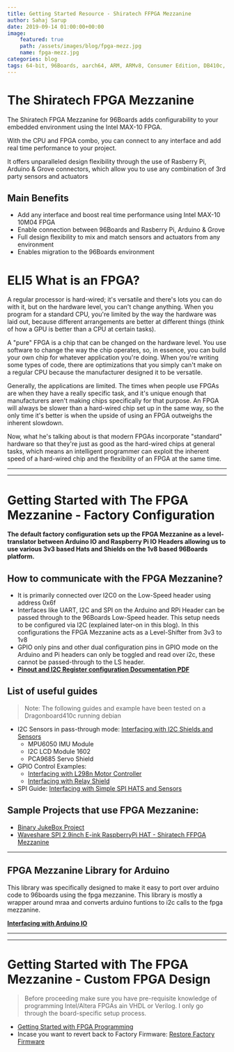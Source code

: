 ```yaml
---
title: Getting Started Resource - Shiratech FFPGA Mezzanine  
author: Sahaj Sarup
date: 2019-09-14 01:00:00+00:00
image:
    featured: true
    path: /assets/images/blog/fpga-mezz.jpg
    name: fpga-mezz.jpg
categories: blog
tags: 64-bit, 96Boards, aarch64, ARM, ARMv8, Consumer Edition, DB410c, dragonboard410c, Linaro, Linux, fedora, arm64, aarch64, rock960, FPGA, raspberry pi, arduino, shild, hat
---
```


# The Shiratech FPGA Mezzanine

The Shiratech FPGA Mezzanine for 96Boards adds configurability to your embedded environment using the Intel MAX-10 FPGA.

With the CPU and FPGA combo, you can connect to any interface and add real time performance to your project.

It offers unparalleled design flexibility through the use of Rasberry Pi, Arduino & Grove connectors, which allow you to use any combination of 3rd party sensors and actuators

## Main Benefits

- Add any interface and boost real time performance using Intel MAX-10 10M04 FPGA
- Enable connection between 96Boards and Rasberry Pi, Arduino & Grove
- Full design flexibility to mix and match sensors and actuators from any environment
- Enables migration to the 96Boards environment

# ELI5 What is an FPGA?

A regular processor is hard-wired; it's versatile and there's lots you can do with it, but on the hardware level, you can't change anything. When you program for a standard CPU, you're limited by the way the hardware was laid out, because different arrangements are better at different things (think of how a GPU is better than a CPU at certain tasks).

A "pure" FPGA is a chip that can be changed on the hardware level. You use software to change the way the chip operates, so, in essence, you can build your own chip for whatever application you're doing. When you're writing some types of code, there are optimizations that you simply can't make on a regular CPU because the manufacturer designed it to be versatile.

Generally, the applications are limited. The times when people use FPGAs are when they have a really specific task, and it's unique enough that manufacturers aren't making chips specifically for that purpose. An FPGA will always be slower than a hard-wired chip set up in the same way, so the only time it's better is when the upside of using an FPGA outweighs the inherent slowdown.

Now, what he's talking about is that modern FPGAs incorporate "standard" hardware so that they're just as good as the hard-wired chips at general tasks, which means an intelligent programmer can exploit the inherent speed of a hard-wired chip and the flexibility of an FPGA at the same time.

***
***

# Getting Started with The FPGA Mezzanine - Factory Configuration

**The default factory configuration sets up the FPGA Mezzanine as a level-translator between Arduino IO and Raspberry Pi IO Headers allowing us to use various 3v3 based Hats and Shields on the 1v8 based 96Boards platform.**

## How to communicate with the FPGA Mezzanine?

- It is primarily connected over I2C0 on the Low-Speed header using address 0x6f
- Interfaces like UART, I2C and SPI on the Arduino and RPi Header can be passed through to the 96Boards Low-Speed header. This setup needs to be configured via I2C (explained later-on in this blog). In this configurations the FPGA Mezzanine acts as a Level-Shifter from 3v3 to 1v8
- GPIO only pins and other dual configuration pins in GPIO mode on the Arduino and Pi headers can only be toggled and read over i2c, these cannot be passed-through to the LS header.
- [**Pinout and I2C Register configuration Documentation PDF**](https://www.96boards.org/documentation/mezzanine/shiratech-fpga/files/shiratech-fpga-user-manual-0-9.pdf)

## List of useful guides
> Note: The following guides and example have been tested on a Dragonboard410c running debian

- I2C Sensors in pass-through mode: [Interfacing with I2C Shields and Sensors](https://www.96boards.org/documentation/mezzanine/shiratech-fpga/guides/i2c-shields.md.html)
    - MPU6050 IMU Module
    - I2C LCD Module 1602
    - PCA9685 Servo Shield
- GPIO Control Examples:
    - [Interfacing with L298n Motor Controller](https://www.96boards.org/documentation/mezzanine/shiratech-fpga/guides/l298n.md.html)
    - [Interfacing with Relay Shield](https://www.96boards.org/documentation/mezzanine/shiratech-fpga/guides/relay.md.html)
- SPI Guide: [Interfacing with Simple SPI HATS and Sensors](https://www.96boards.org/documentation/mezzanine/shiratech-fpga/guides/simple-spi-hats.md.html)

## Sample Projects that use FPGA Mezzanine:
- [Binary JukeBox Project](https://www.96boards.org/blog/binary-jukebox/)
- [Waveshare SPI 2.9inch E-ink RaspberryPi HAT - Shiratech FFPGA Mezzanine](https://www.96boards.org/blog/waveshare-spi-eink/)

***

## FPGA Mezzanine Library for Arduino

This library was specifically designed to make it easy to port over arduino code to 96boards using the fpga mezzanine. This library is mostly a wrapper around mraa and converts arduino funtions to i2c calls to the fpga mezzanine.

[**Interfacing with Arduino IO**](https://www.96boards.org/documentation/mezzanine/shiratech-fpga/guides/fpga-mezzanine-library.md.html)

***
***

# Getting Started with The FPGA Mezzanine - Custom FPGA Design

> Before proceeding make sure you have pre-requisite knowledge of programming Intel/Altera FPGAs ain VHDL or Verilog. I only go through the board-specific setup process.

- [Getting Started with FPGA Programming](https://www.96boards.org/documentation/mezzanine/shiratech-fpga/guides/fpga-getting-started.md.html)
- Incase you want to revert back to Factory Firmware: [Restore Factory Firmware](https://www.96boards.org/documentation/mezzanine/shiratech-fpga/guides/restore-factory-firmware.md.html)

